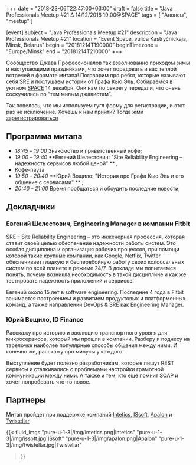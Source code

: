 +++
date = "2018-23-06T22:47:00+03:00"
draft = false
title = "Java Professionals Meetup #21 ∆ 14/12/2018 19:00@SPACE"
tags = [
    "Анонсы", "meetup"
]

[event]
subject = "Java Professionals Meetup #21"
description = "Java Professionals Meetup #21"
location = "Event Space, vulica Kastryčnickaja, Minsk, Belarus"
begin = "20181214T190000"
beginTimezone = "Europe/Minsk"
end = "20181214T210000"
+++

Сообщество Джава Профессионалов так взволнованно приходом зимы и наступающими праздниками, что хочет порадовать и вас теплой встречей в формате митапа! 
Поговорим про ребят, которые называют себя SRE и послушаем истории от Графа Кью Эль. 
Собираемся в уютном [SPACE](http://eventspace.by) 14 декабря. Они нам по секрету передали, что очень соскучились по “тем милым джавистам”.

Так повелось, что мы используем гугл форму для регистрации, и этот раз не исключение. Хочешь к нам прийти? Тогда жми [зарегистрироваться](https://bit.ly/jprof_reg_21)

<!--more-->

## Программа митапа
* _18:45_ – _19:00_ Знакомство и приветственный кофе;
* _19:00_ – _19:40_ **Евгений Шелестович: "Site Reliability Engineering – надежность сервисов любой ценой" ** ;
* Кофе-пауза
* _19:50_ – _20:40_ **Юрий Вощило: "История про Графа Кью Эль и его общение с сервисами" ** ;
* _20:40_ – _21:00_ Время пообщаться и обсудить последние новости;

## Докладчики

### Евгений Шелестович, Engineering Manager в компании Fitbit

SRE – Site Reliability Engineering – это инженерная профессия, которая ставит своей целью обеспечение надежности работы систем. Это особая дисциплина и организация рабочих процессов, при помощи которой такие крупные компании, как Google, Netflix, Twitter обеспечивает гладкую и бесперебойную работу своих колоссальных систем по всей планете в режиме 24/7. 
В докладе мы попытаемся понять, почему возникла необходимость в такой дисциплине и как же тестировать надежность приложений и сервисов. 

Евгений около 15 лет в software engineering. Последние 4 года в Fitbit занимается построением и развитием продуктовых и платформенных команд, а также направлений DevOps & SRE как Engineering Manager. 

### Юрий Вощило, ID Finance

Расскажу про историю и эволюцию транспортного уровня для микросервисов, который мы прошли в компании. Разберу и поднесу на тарелочке наиболее популярные способы общения между ними. И конечно же, расскажу про минусы у каждого.

Выступление будет полезно разработчикам, которые пишут REST сервисы и сталкивались с проблемами настройки грамотной коммуникации между ними. А также и тем, кто ещё помнит SOAP и хочет попробовать что-то новое.

## Партнеры

Митап пройдет при поддержке компаний [Intetics](http://intetics.com), [ISsoft](http://www.issoft.by), [Apalon](https://www.apalon.com/) и [Twistellar](http://twistellar.com/)

{{< fluid_imgs
  "pure-u-1-3|/img/intetics.png|Intetics"
  "pure-u-1-3|/img/issoft.jpg|ISsoft"
  "pure-u-1-3|/img/apalon.png|Apalon"
  "pure-u-1-3|/img/twistellar.jpg|Twistellar"
>}}
